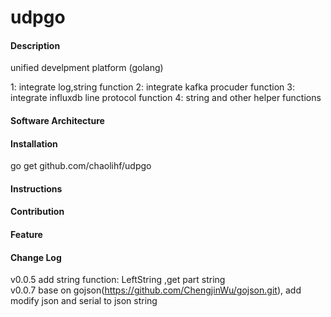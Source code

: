 # udpgo

#### Description
unified develpment platform (golang)

1: integrate log,string function 
2: integrate kafka procuder function
3: integrate influxdb line protocol function
4: string and other helper functions 

#### Software Architecture

#### Installation

go get github.com/chaolihf/udpgo


#### Instructions



#### Contribution


#### Feature

#### Change Log
v0.0.5 add string function: LeftString ,get part string  
v0.0.7 base on gojson(https://github.com/ChengjinWu/gojson.git), add modify json and serial to json string 